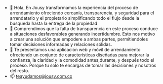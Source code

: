 - 👋 Hola, En Jousy transformamos la experiencia del proceso de arrendamiento ofreciendo cercanía, transparencia, y seguridad para el arrendatario y el propietario simplificando todo el flujo desde la busqueda hasta la entrega de la propiedad
- 👀 Comprendimos que la falta de transparencia en este proceso conduce a situaciones desfavorables generando incertidumbre. Esto nos motivo a crear una solución que empodere a ambas partes, permitiendoles tomar decisiones informadas y relaciones sólidas.
- 🌱 Te presentamos una aplicación web y móvil de arrendamiento ofreciendo un conjunto de características diseñadas para mejorar la confianza, la claridad y la comodidad antes,durante, y después todo el proceso. Porque tu solo te encargas de tomar las decisiones y nosotros del resto.
- 📫 teayudamos@jousy.com.co

<!---
JousySAS/JousySAS is a ✨ special ✨ repository because its `README.md` (this file) appears on your GitHub profile.
You can click the Preview link to take a look at your changes.
--->
